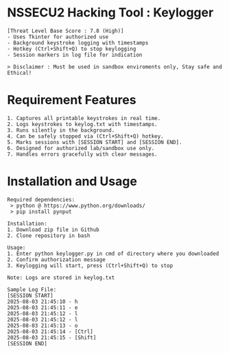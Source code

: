 # NSSECU2 Hacking Tool : Keylogger
    [Threat Level Base Score : 7.8 (High)]
    - Uses Tkinter for authorized use
    - Background keystroke logging with timestamps
    - Hotkey (Ctrl+Shift+Q) to stop keylogging
    - Session markers in log file for indication

    > Disclaimer : Must be used in sandbox enviroments only, Stay safe and Ethical!

# Requirement Features
    1. Captures all printable keystrokes in real time.  
    2. Logs keystrokes to keylog.txt with timestamps.  
    3. Runs silently in the background.  
    4. Can be safely stopped via (Ctrl+Shift+Q) hotkey.  
    5. Marks sessions with [SESSION START] and [SESSION END].  
    6. Designed for authorized lab/sandbox use only.  
    7. Handles errors gracefully with clear messages.  


# Installation and Usage

    Required dependencies:
     > python @ https://www.python.org/downloads/
     > pip install pynput

    Installation:
    1. Download zip file in Github
    2. Clone repository in bash

    Usage: 
    1. Enter python keylogger.py in cmd of directory where you downloaded
    2. Confirm authorization message
    3. Keylogging will start, press (Ctrl+Shift+Q) to stop

    Note: Logs are stored in keylog.txt

    Sample Log File: 
    [SESSION START]
    2025-08-03 21:45:10 - h
    2025-08-03 21:45:11 - e
    2025-08-03 21:45:12 - l
    2025-08-03 21:45:12 - l
    2025-08-03 21:45:13 - o
    2025-08-03 21:45:14 - [Ctrl]
    2025-08-03 21:45:15 - [Shift]
    [SESSION END]

